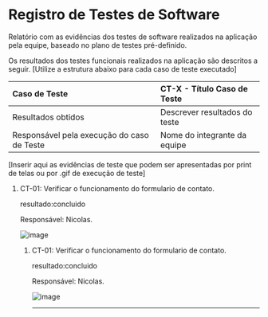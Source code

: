 # Registro de Testes de Software

Relatório com as evidências dos testes de software realizados na aplicação pela equipe, baseado no plano de testes pré-definido.

Os resultados dos testes funcionais realizados na aplicação são descritos a seguir. [Utilize a estrutura abaixo para cada caso de teste executado]

|Caso de Teste    | CT-X - Título Caso de Teste |
|:---|:---|
| Resultados obtidos | Descrever resultados do teste  |
| Responsável pela execução do caso de Teste | Nome do integrante da equipe |

[Inserir aqui as evidências de teste que podem ser apresentadas por print de telas ou por .gif de execução de teste]


<ol>
  <li> CT-01: Verificar o funcionamento do formulario de contato.

 resultado:concluido

  Responsável: Nicolas.

![image](https://github.com/ICEI-PUC-Minas-PMV-ADS/pmv-ads-2024-1-e1-proj-web-t11-pmv-ads-2024-1-e1-proj-nutricao/assets/122795589/a8d7e9dc-7454-412d-adb6-273f5d106aa4)


  </li>

  <ol>
  <li> CT-01: Verificar o funcionamento do formulario de contato.

 resultado:concluido

  Responsável: Nicolas.

![image](https://github.com/ICEI-PUC-Minas-PMV-ADS/pmv-ads-2024-1-e1-proj-web-t11-pmv-ads-2024-1-e1-proj-nutricao/assets/122795589/a8d7e9dc-7454-412d-adb6-273f5d106aa4)


  </li>
  <hr>
